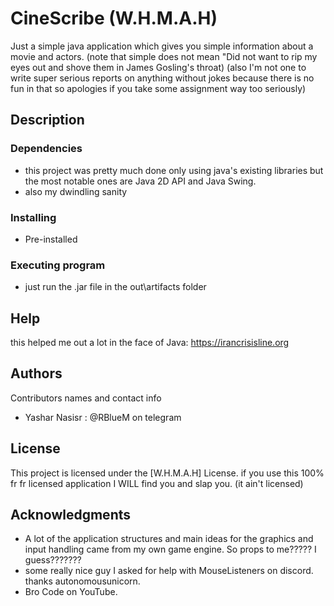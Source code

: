# CineScribe (W.H.M.A.H)

Just a simple java application which gives you simple information about a movie and actors.
(note that simple does not mean "Did not want to rip my eyes out and shove them in James Gosling's throat)
(also I'm not one to write super serious reports on anything without jokes because there is no fun in that so apologies if you take some assignment way too seriously)

## Description


### Dependencies

* this project was pretty much done only using java's existing libraries but the most notable ones are Java 2D API and Java Swing.
* also my dwindling sanity

### Installing

* Pre-installed

### Executing program

* just run the .jar file in the out\artifacts folder

## Help

this helped me out a lot in the face of Java:
https://irancrisisline.org

## Authors

Contributors names and contact info

* Yashar Nasisr : @RBlueM on telegram

## License

This project is licensed under the [W.H.M.A.H] License.
if you use this 100% fr fr licensed application I WILL find you and slap you.
(it ain't licensed)

## Acknowledgments

* A lot of the application structures and main ideas for the graphics and input handling came from my own game engine. So props to me????? I guess???????
* some really nice guy I asked for help with MouseListeners on discord. thanks autonomousunicorn.
* Bro Code on YouTube.